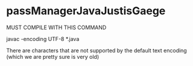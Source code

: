 # passManagerJavaJustisGaege

MUST COMPILE WITH THIS COMMAND

javac -encoding UTF-8 *.java

There are characters that are not supported by the default text encoding (which we are pretty sure is very old)